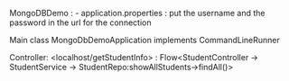 MongoDBDemo : - 
application.properties : put the username and the password in the url for the connection


Main class MongoDbDemoApplication implements CommandLineRunner 


Controller: <localhost/getStudentInfo> : Flow<StudentController -> StudentService -> StudentRepo:showAllStudents->findAll()>
